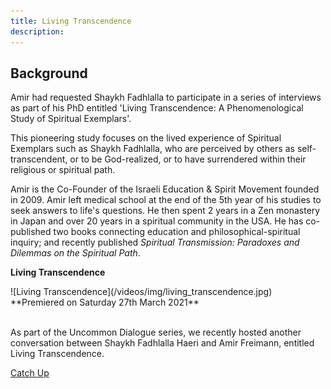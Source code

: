 ```yaml
---
title: Living Transcendence
description:
---
```


## Background

Amir had requested Shaykh Fadhlalla to participate in a series of interviews as part of his PhD entitled 'Living Transcendence: A Phenomenological Study of Spiritual Exemplars'.
 
This pioneering study focuses on the lived experience of Spiritual Exemplars such as Shaykh Fadhlalla, who are perceived by others as self-transcendent, or to be God-realized, or to have surrendered within their religious or spiritual path.

Amir is the Co-Founder of the Israeli Education & Spirit Movement founded in 2009. Amir left medical school at the end of the 5th year of his studies to seek answers to life's questions. He then spent 2 years in a Zen monastery in Japan and over 20 years in a spiritual community in the USA. He has co-published two books connecting education and philosophical-spiritual inquiry; and recently published _Spiritual Transmission: Paradoxes and Dilemmas on the Spiritual Path_.

<div markdown="1" class="card article sidebar center">

**Living Transcendence**

<div markdown="2" class="article-image">
![Living Transcendence](/videos/img/living_transcendence.jpg)
</div>

<div markdown="3" class="article-para">
**Premiered on Saturday 27th March 2021**<br/><br/> 

As part of the Uncommon Dialogue series, we recently hosted another conversation between Shaykh Fadhlalla Haeri and Amir Freimann, entitled Living Transcendence.
</div>

<div markdown="3" class="article-link">
<a href="https://www.youtube.com/watch?v=kBNN7vreFMc" target="_blank" rel="noopener noreferrer">Catch Up</a>
</div>

</div>

